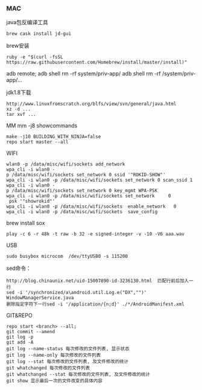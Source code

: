 ### MAC

java包反编译工具

    brew cask install jd-gui

brew安装

    ruby -e "$(curl -fsSL https://raw.githubusercontent.com/Homebrew/install/master/install)"

adb remote; adb shell rm -rf system/priv-app/
adb shell rm -rf /system/priv-app/...

jdk1.8下载
    
    http://www.linuxfromscratch.org/blfs/view/svn/general/java.html
    xz -d ...
    tar xvf ...

MM
    mm -j8 showcommands

    make -j10 BUILDING_WITH_NINJA=false
    repo start master --all

WIFI

    wlan0 -p /data/misc/wifi/sockets add_network
    wpa_cli -i wlan0 -p /data/misc/wifi/sockets set_network 0 ssid '"ROKID-SHOW"'
    wpa_cli -i wlan0 -p /data/misc/wifi/sockets set_network 0 scan_ssid 1
    wpa_cli -i wlan0 -p /data/misc/wifi/sockets set_network 0 key_mgmt WPA-PSK
    wpa_cli -i wlan0 -p /data/misc/wifi/sockets set_network     0   psk '"showrokid"' 
    wpa_cli -i wlan0 -p /data/misc/wifi/sockets  enable_network   0
    wpa_cli -i wlan0 -p /data/misc/wifi/sockets  save_config 

brew install sox

    play -c 6 -r 48k -t raw -b 32 -e signed-integer -v -10 -V6 aaa.wav

USB

    sudo busybox microcom  /dev/ttyUSB0 -s 115200

sed命令：

    http://blog.chinaunix.net/uid-15007890-id-3236130.html  匹配行前后加入一行 
    sed -i '/synchronized/a\android.util.Log.e("DX","")' WindowManagerService.java
    删除指定字符下一行sed -i '/application/{n;d}' ./*/AndroidManifest.xml

GIT&REPO

    repo start <branch> --all;
    git commit --amend
    git log -p
    git add -A
    git log --name-status 每次修改的文件列表, 显示状态
    git log --name-only 每次修改的文件列表
    git log --stat 每次修改的文件列表, 及文件修改的统计
    git whatchanged 每次修改的文件列表
    git whatchanged --stat 每次修改的文件列表, 及文件修改的统计
    git show 显示最后一次的文件改变的具体内容

